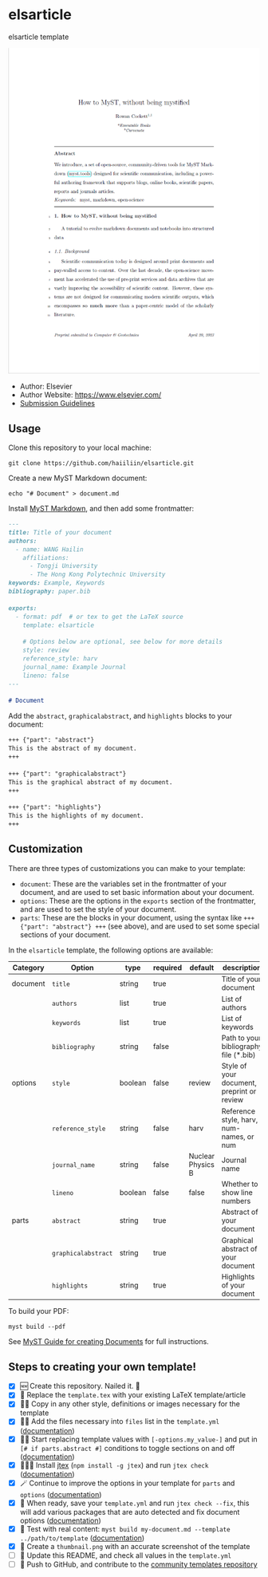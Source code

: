 # elsarticle

elsarticle template

![](thumbnail.png)

- Author: Elsevier
- Author Website: https://www.elsevier.com/
- [Submission Guidelines](https://www.elsevier.com/authors/policies-and-guidelines/latex-instructions)

## Usage

Clone this repository to your local machine:

```shell
git clone https://github.com/haiiliin/elsarticle.git
```

Create a new MyST Markdown document:

```shell
echo "# Document" > document.md
```

Install [MyST Markdown](https://myst-tools.org/docs/mystjs/quickstart), and then add some frontmatter:

```markdown
---
title: Title of your document
authors:
  - name: WANG Hailin
    affiliations:
      - Tongji University
      - The Hong Kong Polytechnic University
keywords: Example, Keywords
bibliography: paper.bib

exports:
  - format: pdf  # or tex to get the LaTeX source
    template: elsarticle
 
    # Options below are optional, see below for more details
    style: review
    reference_style: harv
    journal_name: Example Journal
    lineno: false
---

# Document
```

Add the `abstract`, `graphicalabstract`, and `highlights` blocks to your document:

```markdown
+++ {"part": "abstract"}
This is the abstract of my document.
+++

+++ {"part": "graphicalabstract"}
This is the graphical abstract of my document.
+++

+++ {"part": "highlights"}
This is the highlights of my document.
+++
```

## Customization

There are three types of customizations you can make to your template:

- ``document``: These are the variables set in the frontmatter of your document, 
  and are used to set basic information about your document.
- ``options``: These are the options in the `exports` section of the frontmatter, 
  and are used to set the style of your document.
- ``parts``: These are the blocks in your document, using the syntax like `+++ {"part": "abstract"} +++` (see above),
  and are used to set some special sections of your document.

In the `elsarticle` template, the following options are available:

| Category | Option              | type    | required | default           | description                                |
|----------|---------------------|---------|----------|-------------------|--------------------------------------------|
| document | `title`             | string  | true     |                   | Title of your document                     |
|          | `authors`           | list    | true     |                   | List of authors                            |
|          | `keywords`          | list    | true     |                   | List of keywords                           |
|          | `bibliography`      | string  | false    |                   | Path to your bibliography file (*.bib)     |
| options  | `style`             | boolean | false    | review            | Style of your document, preprint or review |
|          | `reference_style`   | string  | false    | harv              | Reference style, harv, num-names, or num   | 
|          | `journal_name`      | string  | false    | Nuclear Physics B | Journal name                               |
|          | `lineno`            | boolean | false    | false             | Whether to show line numbers               |
| parts    | `abstract`          | string  | true     |                   | Abstract of your document                  |
|          | `graphicalabstract` | string  | true     |                   | Graphical abstract of your document        |
|          | `highlights`        | string  | true     |                   | Highlights of your document                |

To build your PDF:

```shell
myst build --pdf
```

See [MyST Guide for creating Documents](https://myst-tools.org/docs/mystjs/quickstart-myst-documents) for full instructions.

## Steps to creating your own template!

- [x] 🆕 Create this repository. Nailed it. 🚀
- [x] 📑 Replace the `template.tex` with your existing LaTeX template/article
- [x] 👯‍♀️ Copy in any other style, definitions or images necessary for the template
- [x] 👩‍🔬 Add the files necessary into `files` list in the `template.yml` ([documentation](https://myst-tools.org/docs/mystjs/jtex/template-yml))
- [x] 🧙‍♀️ Start replacing template values with `[-options.my_value-]` and put in `[# if parts.abstract #]` conditions to toggle sections on and off ([documentation](https://myst-tools.org/docs/mystjs/jtex/template-rules))
- [x] 👩🏿‍💻 Install [jtex](https://myst-tools.org/docs/mystjs/jtex) (`npm install -g jtex`) and run `jtex check` ([documentation](https://myst-tools.org/docs/mystjs/jtex/command-line))
- [x] 🪄 Continue to improve the options in your template for `parts` and `options` ([documentation](https://myst-tools.org/docs/mystjs/jtex/document))
- [x] 💾 When ready, save your `template.yml` and run `jtex check --fix`, this will add various packages that are auto detected and fix document options ([documentation](https://myst-tools.org/docs/mystjs/jtex/command-line))
- [x] 🧪 Test with real content: `myst build my-document.md --template ../path/to/template` ([documentation](https://myst-tools.org/docs/mystjs/guide/creating-pdf-documents))
- [x] 📸 Create a `thumbnail.png` with an accurate screenshot of the template
- [ ] 🧭 Update this README, and check all values in the `template.yml`
- [ ] 🚀 Push to GitHub, and contribute to the [community templates repository](https://github.com/myst-templates/templates)
